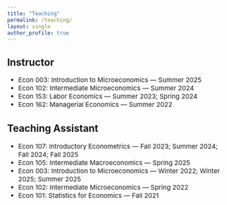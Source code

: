 ```yaml
---
title: "Teaching"
permalink: /teaching/
layout: single
author_profile: true
---
```


<div style="font-size:15px;">

## Instructor 
- Econ 003: Introduction to Microeconomics         — Summer 2025  
- Econ 102: Intermediate Microeconomics            — Summer 2024  
- Econ 153: Labor Economics                        — Summer 2023; Spring 2024  
- Econ 162: Managerial Economics                   — Summer 2022  

## Teaching Assistant
- Econ 107: Introductory Econometrics              — Fall 2023; Summer 2024; Fall 2024; Fall 2025
- Econ 105: Intermediate Macroeconomics            — Spring 2025  
- Econ 003: Introduction to Microeconomics         — Winter 2022; Winter 2025; Summer 2025  
- Econ 102: Intermediate Microeconomics            — Spring 2022  
- Econ 101: Statistics for Economics               — Fall 2021
